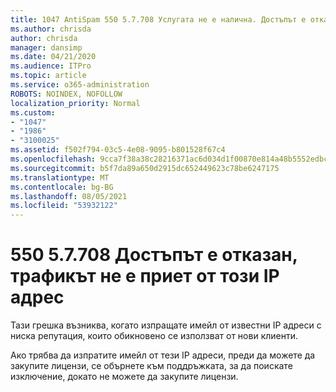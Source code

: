 ```yaml
---
title: 1047 AntiSpam 550 5.7.708 Услугата не е налична. Достъпът е отказан, трафикът не е приет от този IP адрес
ms.author: chrisda
author: chrisda
manager: dansimp
ms.date: 04/21/2020
ms.audience: ITPro
ms.topic: article
ms.service: o365-administration
ROBOTS: NOINDEX, NOFOLLOW
localization_priority: Normal
ms.custom:
- "1047"
- "1986"
- "3100025"
ms.assetid: f502f794-03c5-4e08-9095-b801528f67c4
ms.openlocfilehash: 9cca7f38a38c28216371ac6d034d1f00870e814a48b5552edbc58f4faf871ac6
ms.sourcegitcommit: b5f7da89a650d2915dc652449623c78be6247175
ms.translationtype: MT
ms.contentlocale: bg-BG
ms.lasthandoff: 08/05/2021
ms.locfileid: "53932122"
---
```

# <a name="550-57708-access-denied-traffic-not-accepted-from-this-ip"></a>550 5.7.708 Достъпът е отказан, трафикът не е приет от този IP адрес

Тази грешка възниква, когато изпращате имейл от известни IP адреси с ниска репутация, които обикновено се използват от нови клиенти.

Ако трябва да изпратите имейл от тези IP адреси, преди да можете да закупите лицензи, се обърнете към поддръжката, за да поискате изключение, докато не можете да закупите лицензи.
